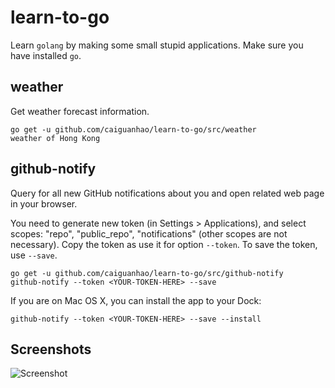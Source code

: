 learn-to-go
===========

Learn `golang` by making some small stupid applications.
Make sure you have installed `go`.

## weather

Get weather forecast information.

```
go get -u github.com/caiguanhao/learn-to-go/src/weather
weather of Hong Kong
```

## github-notify

Query for all new GitHub notifications about you and open related web page
in your browser.

You need to generate new token (in Settings > Applications), and select scopes:
"repo", "public_repo", "notifications" (other scopes are not necessary).
Copy the token as use it for option `--token`. To save the token, use `--save`.

```
go get -u github.com/caiguanhao/learn-to-go/src/github-notify
github-notify --token <YOUR-TOKEN-HERE> --save
```

If you are on Mac OS X, you can install the app to your Dock:

```
github-notify --token <YOUR-TOKEN-HERE> --save --install
```

## Screenshots

![Screenshot](https://cloud.githubusercontent.com/assets/1284703/3951341/89923244-26d4-11e4-8a4b-2e2b23963410.png)
